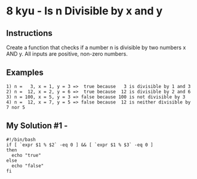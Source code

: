 # 8 kyu - Is n Divisible by x and y
## Instructions
Create a function that checks if a number n is divisible by two numbers x AND y. All inputs are positive, non-zero numbers.

## Examples
```
1) n =   3, x = 1, y = 3 =>  true because   3 is divisible by 1 and 3
2) n =  12, x = 2, y = 6 =>  true because  12 is divisible by 2 and 6
3) n = 100, x = 5, y = 3 => false because 100 is not divisible by 3
4) n =  12, x = 7, y = 5 => false because  12 is neither divisible by 7 nor 5
```

## My Solution #1 - 
```shell
#!/bin/bash
if [ `expr $1 % $2` -eq 0 ] && [ `expr $1 % $3` -eq 0 ]
then
  echo "true"
else
  echo "false"
fi
```